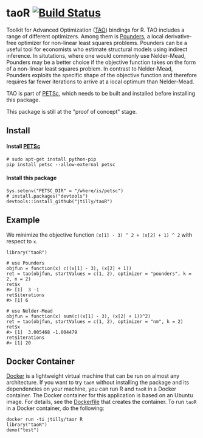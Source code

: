# taoR [![Build Status](https://travis-ci.org/jtilly/taoR.svg?branch=master)](https://travis-ci.org/jtilly/taoR)
Toolkit for Advanced Optimization ([TAO](http://www.mcs.anl.gov/petsc/petsc-current/docs/tao_manual.pdf)) bindings for R. TAO includes a range of different optimizers. Among them is [Pounders](http://www.mcs.anl.gov/papers/P5120-0414.pdf), a local derivative-free optimizer for non-linear least squares problems. Pounders can be a useful tool for economists who estimate structural models using indirect inference. In situtations, where one would commonly use Nelder-Mead, Pounders may be a better choice if the objective function takes on the form of a non-linear least squares problem. In contrast to Nelder-Mead, Pounders exploits the specific shape of the objective function and therefore requires far fewer iterations to arrive at a local optimum than Nelder-Mead. 

TAO is part of [PETSc](http://www.mcs.anl.gov/petsc/), which needs to be built and installed before installing this package.

This package is still at the "proof of concept" stage.

## Install

#### Install [PETSc](http://www.mcs.anl.gov/petsc/)
```{bash}
# sudo apt-get install python-pip
pip install petsc --allow-external petsc
```
#### Install this package 
```{r}
Sys.setenv("PETSC_DIR" = "/where/is/petsc")
# install.packages("devtools")
devtools::install_github("jtilly/taoR")
```

## Example
We minimize the objective function `(x[1] - 3) ^ 2 + (x[2] + 1) ^ 2` with respect to `x`. 
```{r}
library("taoR")

# use Pounders
objfun = function(x) c((x[1] - 3), (x[2] + 1))
ret = tao(objfun, startValues = c(1, 2), optimizer = "pounders", k = 2, n = 2)
ret$x
#> [1]  3 -1
ret$iterations
#> [1] 6

# use Nelder-Mead
objfun = function(x) sum(c((x[1] - 3), (x[2] + 1))^2)
ret = tao(objfun, startValues = c(1, 2), optimizer = "nm", k = 2)
ret$x
#> [1]  3.005468 -1.004479
ret$iterations
#> [1] 20
```

## Docker Container

[Docker](https://docs.docker.com/) is a lightweight virtual machine that can be run on almost any architecture. If you want to try `taoR` without installing the package and its dependencies on your machine, you can run R and `taoR` in a Docker container. The Docker container for this application is based on an Ubuntu image. For details, see the [Dockerfile](https://github.com/jtilly/taoR/blob/docker/Dockerfile) that creates the container. To run `taoR` in a Docker container, do the following:
```{bash}
docker run -ti jtilly/taor R
library("taoR")
demo("test")
```

